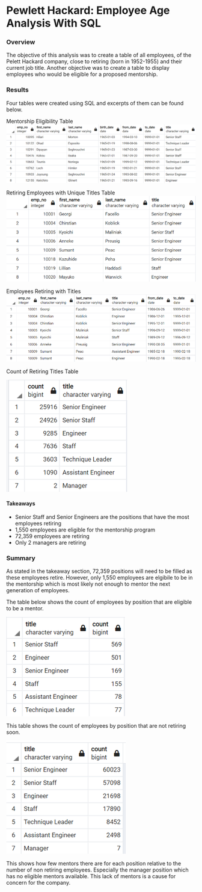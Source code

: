 # Pewlett Hackard: Employee Age Analysis With SQL
### Overview
The objective of this analysis was to create a table of all employees, of the Pelett Hackard company, close to retiring (born in 1952-1955) and their current job title. Another objective was to create a table to display employees who would be eligible for a proposed mentorship.

### Results
Four tables were created using SQL and excerpts of them can be found below.

Mentorship Eligibility Table
![Mentorship Eligibility](https://github.com/dkristek/Pewlett_Hackard_Analysis/blob/main/Resources/mentorship_eligibility.png)

Retiring Employees with Unique Titles Table
![Unique Titles](https://github.com/dkristek/Pewlett_Hackard_Analysis/blob/main/Resources/unique_titles.png)

Employees Retiring with Titles
![Retirement Titles](https://github.com/dkristek/Pewlett_Hackard_Analysis/blob/main/Resources/retirement_titles.png)

Count of Retiring Titles Table

![Retiring Titles](https://github.com/dkristek/Pewlett_Hackard_Analysis/blob/main/Resources/retiring_titles.png)

#### Takeaways
- Senior Staff and Senior Engineers are the positions that have the most employees retiring
- 1,550 employees are eligible for the mentorship program
- 72,359 employees are retiring
- Only 2 managers are retiring

### Summary
As stated in the takeaway section, 72,359 positions will need to be filled as these employees retire. However, only 1,550 employees are elgibile to be in the mentorship which is most likely not enough to mentor the next generation of employees.

The table below shows the count of employees by position that are eligible to be a mentor.

![Mentorship Titles](https://github.com/dkristek/Pewlett_Hackard_Analysis/blob/main/Resources/mentorship_titles.png)


This table shows the count of employees by position that are not retiring soon.

![Non Retiring Titles](https://github.com/dkristek/Pewlett_Hackard_Analysis/blob/main/Resources/nonretirement_count.png)

This shows how few mentors there are for each position relative to the number of non retiring employees. Especially the manager position which has no eligible mentors available. This lack of mentors is a cause for concern for the company.
